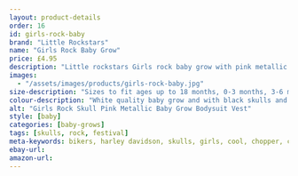 ```yaml
---
layout: product-details
order: 16
id: girls-rock-baby
brand: "Little Rockstars"
name: "Girls Rock Baby Grow"
price: £4.95
description: "Little rockstars Girls rock baby grow with pink metallic lettering and black vinyl skull perfect for birthdays or as a gift or a present for your little rockstars."
images:
  - "/assets/images/products/girls-rock-baby.jpg"
size-description: "Sizes to fit ages up to 18 months, 0-3 months, 3-6 months, 6-12 months and 12-18 months"
colour-description: "White quality baby grow and with black skulls and pink lettering."
alt: "Girls Rock Skull Pink Metallic Baby Grow Bodysuit Vest"
style: [baby]
categories: [baby-grows]
tags: [skulls, rock, festival]
meta-keywords: bikers, harley davidson, skulls, girls, cool, chopper, cute, little, lady, skull, lucky, outlaw, motorcycle, rider, pirate, rock, rocker, grunge, metal, punk, skater, skull and cross bones, girls skull t-shirt, girls skull tee, gigs, festivals, look cool, toddler, teen, mothers day, roses, love hearts
ebay-url:
amazon-url:
---
```

